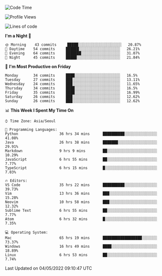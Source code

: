 <!--START_SECTION:waka-->
![Code Time](http://img.shields.io/badge/Code%20Time-389%20hrs%2014%20mins-blue)

![Profile Views](http://img.shields.io/badge/Profile%20Views-3-blue)

![Lines of code](https://img.shields.io/badge/From%20Hello%20World%20I%27ve%20Written-1%20Million%20lines%20of%20code-blue)

**I'm a Night 🦉** 

```text
🌞 Morning    43 commits     █████░░░░░░░░░░░░░░░░░░░░   20.87% 
🌆 Daytime    54 commits     ██████░░░░░░░░░░░░░░░░░░░   26.21% 
🌃 Evening    64 commits     ███████░░░░░░░░░░░░░░░░░░   31.07% 
🌙 Night      45 commits     █████░░░░░░░░░░░░░░░░░░░░   21.84%

```
📅 **I'm Most Productive on Friday** 

```text
Monday       34 commits     ████░░░░░░░░░░░░░░░░░░░░░   16.5% 
Tuesday      27 commits     ███░░░░░░░░░░░░░░░░░░░░░░   13.11% 
Wednesday    24 commits     ███░░░░░░░░░░░░░░░░░░░░░░   11.65% 
Thursday     34 commits     ████░░░░░░░░░░░░░░░░░░░░░   16.5% 
Friday       35 commits     ████░░░░░░░░░░░░░░░░░░░░░   16.99% 
Saturday     26 commits     ███░░░░░░░░░░░░░░░░░░░░░░   12.62% 
Sunday       26 commits     ███░░░░░░░░░░░░░░░░░░░░░░   12.62%

```


📊 **This Week I Spent My Time On** 

```text
⌚︎ Time Zone: Asia/Seoul

💬 Programming Languages: 
Python                   36 hrs 34 mins      ██████████░░░░░░░░░░░░░░░   41.08% 
Java                     26 hrs 38 mins      ███████░░░░░░░░░░░░░░░░░░   29.91% 
Markdown                 9 hrs 9 mins        ██░░░░░░░░░░░░░░░░░░░░░░░   10.29% 
JavaScript               6 hrs 55 mins       ██░░░░░░░░░░░░░░░░░░░░░░░   7.77% 
TypeScript               6 hrs 15 mins       █░░░░░░░░░░░░░░░░░░░░░░░░   7.03%

🔥 Editors: 
VS Code                  35 hrs 22 mins      ██████████░░░░░░░░░░░░░░░   39.73% 
Vim                      13 hrs 36 mins      ███░░░░░░░░░░░░░░░░░░░░░░   15.28% 
Neovim                   10 hrs 58 mins      ███░░░░░░░░░░░░░░░░░░░░░░   12.32% 
Sublime Text             6 hrs 55 mins       ██░░░░░░░░░░░░░░░░░░░░░░░   7.77% 
Atom                     6 hrs 32 mins       █░░░░░░░░░░░░░░░░░░░░░░░░   7.35%

💻 Operating System: 
Mac                      65 hrs 19 mins      ██████████████████░░░░░░░   73.37% 
Windows                  16 hrs 49 mins      ████░░░░░░░░░░░░░░░░░░░░░   18.89% 
Linux                    6 hrs 53 mins       ██░░░░░░░░░░░░░░░░░░░░░░░   7.74%

```


 Last Updated on 04/05/2022 09:10:47 UTC
<!--END_SECTION:waka-->
